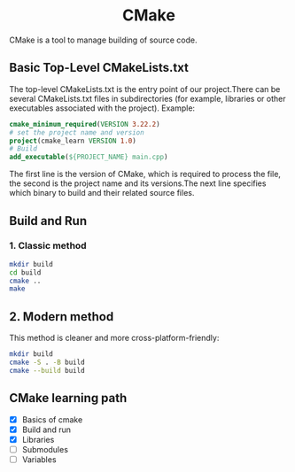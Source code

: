 <center>
    <h1><b>CMake</b></h1>
</center>

CMake is a tool to manage building of source code.
## Basic Top-Level CMakeLists.txt
The top-level CMakeLists.txt is the entry point of our project.There can be several CMakeLists.txt files in subdirectories (for example, libraries or other executables associated with the project).
Example:
```cmake
cmake_minimum_required(VERSION 3.22.2)
# set the project name and version
project(cmake_learn VERSION 1.0)
# Build 
add_executable(${PROJECT_NAME} main.cpp)
```
The first line is the version of CMake, which is required to process the file, the second is the project name and its versions.The next line specifies which binary to build and their related source files.
## Build and Run
### 1. Classic method
```bash
mkdir build
cd build
cmake ..
make
```

## 2. Modern method
This method is cleaner and more cross-platform-friendly:
```bash
mkdir build
cmake -S . -B build
cmake --build build
```

## CMake learning path
- [x] Basics of cmake
- [x] Build and run
- [x] Libraries
- [ ] Submodules
- [ ] Variables